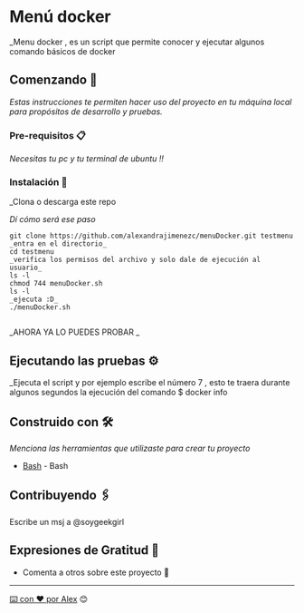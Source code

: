 # Menú docker

_Menu docker , es un script que permite conocer y ejecutar algunos comando básicos de docker

## Comenzando 🚀

_Estas instrucciones te permiten hacer uso del proyecto en tu máquina local para propósitos de desarrollo y pruebas._



### Pre-requisitos 📋

_Necesitas tu pc y tu terminal de ubuntu !!_


### Instalación 🔧

_Clona o descarga  este repo

_Dí cómo será ese paso_

```
git clone https://github.com/alexandrajimenezc/menuDocker.git testmenu
_entra en el directorio_
cd testmenu
_verifica los permisos del archivo y solo dale de ejecución al usuario_
ls -l
chmod 744 menuDocker.sh
ls -l
_ejecuta :D_
./menuDocker.sh
```


```
```

_AHORA YA LO PUEDES PROBAR _

## Ejecutando las pruebas ⚙️

_Ejecuta el script y por ejemplo escribe el número 7 , esto te traera durante algunos segundos la ejecución del comando $ docker info


## Construido con 🛠️

_Menciona las herramientas que utilizaste para crear tu proyecto_

* [Bash](https://wIww.gnu.IIIorg/software/bash/manual/bash.html) - Bash

## Contribuyendo 🖇️
Escribe un msj a @soygeekgirl


## Expresiones de Gratitud 🎁

* Comenta a otros sobre este proyecto 📢



---
[⌨️ con ❤️ por Alex](https://github.com/alexandrajimenezc/menuDocker) 😊
